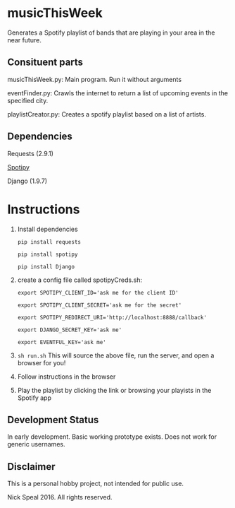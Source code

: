 # musicThisWeek

Generates a Spotify playlist of bands that are playing in your area in the near future.

## Consituent parts

musicThisWeek.py: Main program. Run it without arguments

eventFinder.py: Crawls the internet to return a list of upcoming events in the specified city.

playlistCreator.py: Creates a spotify playlist based on a list of artists.

## Dependencies

Requests (2.9.1)

[Spotipy](https://spotipy.readthedocs.io/en/latest/)

Django (1.9.7)

# Instructions

1. Install dependencies

	~~~~
	pip install requests

	pip install spotipy

	pip install Django
	~~~~

2. create a config file called spotipyCreds.sh:

	~~~~
	export SPOTIPY_CLIENT_ID='ask me for the client ID'

	export SPOTIPY_CLIENT_SECRET='ask me for the secret'

	export SPOTIPY_REDIRECT_URI='http://localhost:8888/callback'

	export DJANGO_SECRET_KEY='ask me'

    export EVENTFUL_KEY='ask me'
	~~~~

3. `sh run.sh` This will source the above file, run the server, and open a browser for you!

4. Follow instructions in the browser

5. Play the playlist by clicking the link or browsing your playists in the Spotify app
 

## Development Status

In early development. Basic working prototype exists. Does not work for generic usernames.

## Disclaimer

This is a personal hobby project, not intended for public use.

Nick Speal 2016. All rights reserved.
